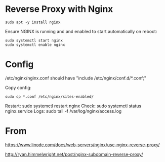 # Reverse Proxy with Nginx

    sudo apt -y install nginx


Ensure NGINX is running and and enabled to start automatically on reboot:

    sudo systemctl start nginx
    sudo systemctl enable nginx

# Config

/etc/nginx/nginx.conf should have "include /etc/nginx/conf.d/*.conf;"

Copy config:

    sudo cp *.conf /etc/nginx/sites-enabled/

Restart: sudo systemctl restart nginx
Check: sudo systemctl status nginx.service
Logs: sudo tail -f /var/log/nginx/access.log

# From

https://www.linode.com/docs/web-servers/nginx/use-nginx-reverse-proxy/

http://ryan.himmelwright.net/post/nginx-subdomain-reverse-proxy/

